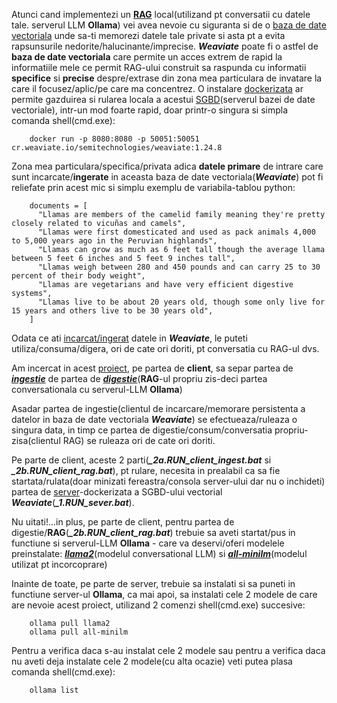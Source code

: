 Atunci cand implementezi un [**RAG**](https://weaviate.io/blog/local-rag-with-ollama-and-weaviate) local(utilizand pt conversatii cu datele tale. serverul LLM **Ollama**) vei avea nevoie cu siguranta si de o [baza de date vectoriala](https://weaviate.io/blog/local-rag-with-ollama-and-weaviate) unde sa-ti memorezi datele tale private si asta pt a evita rapsunsurile nedorite/halucinante/imprecise. ***Weaviate*** poate fi o astfel de **baza de date vectoriala** care permite un acces extrem de rapid la informatiile mele ce permit RAG-ului construit sa raspunda cu informatii **specifice** si **precise** despre/extrase din zona mea particulara de invatare la care il focusez/aplic/pe care ma concentrez. O instalare [dockerizata](https://docs.docker.com/desktop/setup/install/windows-install/) ar permite gazduirea si rularea locala a  acestui [SGBD](https://ro.wikipedia.org/wiki/Sistem_de_gestiune_a_bazelor_de_date)(serverul bazei de date vectoriale), intr-un mod foarte rapid, doar printr-o singura si simpla comanda shell(cmd.exe):

        docker run -p 8080:8080 -p 50051:50051 cr.weaviate.io/semitechnologies/weaviate:1.24.8

Zona mea particulara/specifica/privata adica **datele primare** de intrare care sunt incarcate/**ingerate** in aceasta baza de date vectoriala(***Weaviate***) pot fi reliefate prin acest mic si simplu exemplu de variabila-tablou python:

        documents = [
          "Llamas are members of the camelid family meaning they're pretty closely related to vicuñas and camels",
          "Llamas were first domesticated and used as pack animals 4,000 to 5,000 years ago in the Peruvian highlands",
          "Llamas can grow as much as 6 feet tall though the average llama between 5 feet 6 inches and 5 feet 9 inches tall",
          "Llamas weigh between 280 and 450 pounds and can carry 25 to 30 percent of their body weight",
          "Llamas are vegetarians and have very efficient digestive systems",
          "Llamas live to be about 20 years old, though some only live for 15 years and others live to be 30 years old",
        ]


   Odata ce ati [incarcat/ingerat](https://github.com/stefanache/MFP-ANAF-RO/edit/main/python/RAG_Ollama_Weaviate/_2a.RUN_client_ingest.bat) datele in ***Weaviate***, le puteti utiliza/consuma/digera, ori de cate ori doriti, pt conversatia cu RAG-ul dvs.

   Am incercat in acest [proiect](https://github.com/stefanache/MFP-ANAF-RO/tree/main/python/RAG_Ollama_Weaviate), pe partea de **client**,  sa separ partea de [***ingestie***](https://github.com/stefanache/MFP-ANAF-RO/edit/main/python/RAG_Ollama_Weaviate/_2a.RUN_client_ingest.bat) de partea de [***digestie***](https://github.com/stefanache/MFP-ANAF-RO/edit/main/python/RAG_Ollama_Weaviate/_2b.RUN_client_rag.bat)(**RAG**-ul propriu zis-deci partea conversationala cu serverul-LLM **Ollama**)

   Asadar partea de ingestie(clientul de incarcare/memorare persistenta a datelor in baza de date vectoriala ***Weaviate***) se efectueaza/ruleaza o singura data, in timp ce partea de digestie/consum/conversatia propriu-zisa(clientul RAG) se ruleaza ori de cate ori doriti.
   
   Pe parte de client, aceste 2 parti(***_2a.RUN_client_ingest.bat*** si ***_2b.RUN_client_rag.bat***), pt rulare, necesita in prealabil ca sa fie startata/rulata(doar minizati fereastra/consola server-ului dar nu o inchideti) partea de [server](https://github.com/stefanache/MFP-ANAF-RO/edit/main/python/RAG_Ollama_Weaviate/_1.RUN_sever.bat)-dockerizata a SGBD-ului vectorial ***Weaviate***(***_1.RUN_sever.bat***).

   Nu uitati!...in plus, pe parte de client, pentru partea de digestie/**RAG**(***_2b.RUN_client_rag.bat***) trebuie sa aveti startat/pus in functiune si serverul-LLM **Ollama** - care va deservi/oferi modelele preinstalate: [***llama2***](https://ollama.com/blog/run-llama2-uncensored-locally)(modelul conversational LLM) si [***all-minilm***](https://medium.com/@rahultiwari065/unlocking-the-power-of-sentence-embeddings-with-all-minilm-l6-v2-7d6589a5f0aa)(modelul utilizat pt incorcoprare) 

   Inainte de toate, pe parte de server, trebuie sa instalati si sa puneti in functiune server-ul **Ollama**, ca mai apoi, sa instalati cele 2 modele de care are nevoie acest proiect, utilizand 2 comenzi shell(cmd.exe) succesive:

        ollama pull llama2
        ollama pull all-minilm

Pentru a verifica daca s-au instalat cele 2 modele sau pentru a verifica daca nu aveti deja instalate cele 2 modele(cu alta ocazie) veti putea plasa comanda shell(cmd.exe):

        ollama list
   
